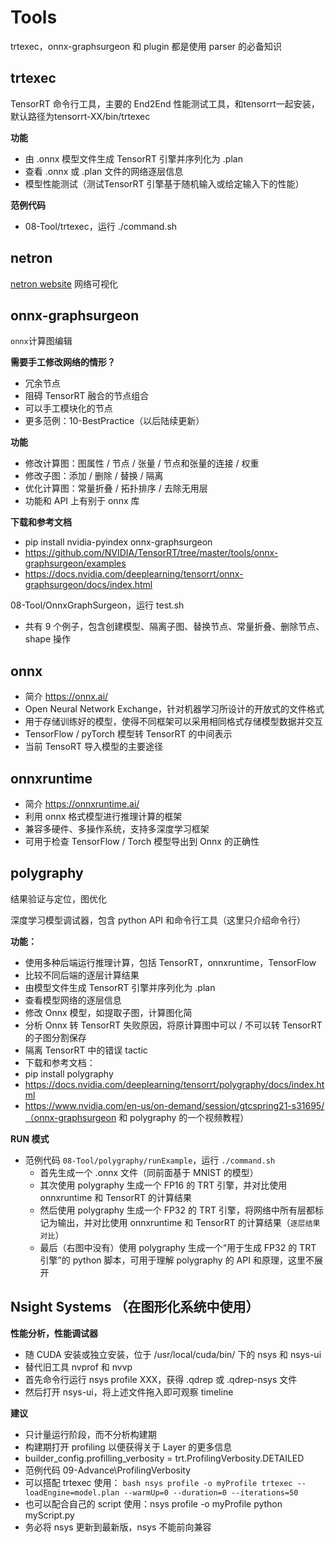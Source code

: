 # Tools
trtexec，onnx-graphsurgeon 和 plugin 都是使用 parser 的必备知识


## trtexec
TensorRT 命令行工具，主要的 End2End 性能测试工具，和tensorrt一起安装，默认路径为tensorrt-XX/bin/trtexec

**功能**
-  由 .onnx 模型文件生成 TensorRT 引擎并序列化为 .plan
-  查看 .onnx 或 .plan 文件的网络逐层信息
-  模型性能测试（测试TensorRT 引擎基于随机输入或给定输入下的性能）
  

**范例代码**
-  08-Tool/trtexec，运行 ./command.sh


## netron
[netron website](https://netron.app) 网络可视化

## onnx-graphsurgeon
`onnx`计算图编辑

**需要手工修改网络的情形？**
- 冗余节点
- 阻碍 TensorRT 融合的节点组合
- 可以手工模块化的节点
- 更多范例：10-BestPractice（以后陆续更新）

**功能**
- 修改计算图：图属性 / 节点 / 张量 / 节点和张量的连接 / 权重
- 修改子图：添加 / 删除 / 替换 / 隔离
- 优化计算图：常量折叠 / 拓扑排序 / 去除无用层
- 功能和 API 上有别于 onnx 库


**下载和参考文档**
- pip install nvidia-pyindex onnx-graphsurgeon
- https://github.com/NVIDIA/TensorRT/tree/master/tools/onnx-graphsurgeon/examples
- https://docs.nvidia.com/deeplearning/tensorrt/onnx-graphsurgeon/docs/index.html

08-Tool/OnnxGraphSurgeon，运行 test.sh
-  共有 9 个例子，包含创建模型、隔离子图、替换节点、常量折叠、删除节点、shape 操作

## onnx
-  简介 https://onnx.ai/
-  Open Neural Network Exchange，针对机器学习所设计的开放式的文件格式
-  用于存储训练好的模型，使得不同框架可以采用相同格式存储模型数据并交互
-  TensorFlow / pyTorch 模型转 TensorRT 的中间表示
-  当前 TensoRT 导入模型的主要途径

## onnxruntime
-  简介 https://onnxruntime.ai/
-  利用 onnx 格式模型进行推理计算的框架
-  兼容多硬件、多操作系统，支持多深度学习框架
-  可用于检查 TensorFlow / Torch 模型导出到 Onnx 的正确性

## polygraphy
结果验证与定位，图优化

深度学习模型调试器，包含 python API 和命令行工具（这里只介绍命令行）

**功能：**
-  使用多种后端运行推理计算，包括 TensorRT，onnxruntime，TensorFlow
-  比较不同后端的逐层计算结果
-  由模型文件生成 TensorRT 引擎并序列化为 .plan
-  查看模型网络的逐层信息
-  修改 Onnx 模型，如提取子图，计算图化简
-  分析 Onnx 转 TensorRT 失败原因，将原计算图中可以 / 不可以转 TensorRT 的子图分割保存
-  隔离 TensorRT 中的错误 tactic
- 下载和参考文档：
-  pip install polygraphy
-  https://docs.nvidia.com/deeplearning/tensorrt/polygraphy/docs/index.html
-  https://www.nvidia.com/en-us/on-demand/session/gtcspring21-s31695/（onnx-graphsurgeon 和 polygraphy 的一个视频教程）

**RUN 模式**
- 范例代码 `08-Tool/polygraphy/runExample`，运行 `./command.sh`
  -  首先生成一个 .onnx 文件（同前面基于 MNIST 的模型）
  -  其次使用 polygraphy 生成一个 FP16 的 TRT 引擎，并对比使用 onnxruntime 和 TensorRT 的计算结果
  -  然后使用 polygraphy 生成一个 FP32 的 TRT 引擎，将网络中所有层都标记为输出，并对比使用 onnxruntime 和 TensorRT 的计算结果（`逐层结果对比`）
  -  最后（右图中没有）使用 polygraphy 生成一个“用于生成 FP32 的 TRT 引擎”的 python 脚本，可用于理解 polygraphy 的 API 和原理，这里不展开

## Nsight Systems （在图形化系统中使用）
**性能分析，性能调试器**
  -  随 CUDA 安装或独立安装，位于 /usr/local/cuda/bin/ 下的 nsys 和 nsys-ui
  -  替代旧工具 nvprof 和 nvvp
  -  首先命令行运行 nsys profile XXX，获得 .qdrep 或 .qdrep-nsys 文件
  -  然后打开 nsys-ui，将上述文件拖入即可观察 timeline
  
**建议**
  -  只计量运行阶段，而不分析构建期
  -  构建期打开 profiling 以便获得关于 Layer 的更多信息
  -  builder_config.profilling_verbosity = trt.ProfilingVerbosity.DETAILED
  -  范例代码 09-Advance\ProfilingVerbosity
  -  可以搭配 trtexec 使用：
    ```bash
    nsys profile -o myProfile trtexec --loadEngine=model.plan --warmUp=0 --duration=0 --iterations=50
    ```
  -  也可以配合自己的 script 使用：nsys profile -o myProfile python myScript.py
  -  务必将 nsys 更新到最新版，nsys 不能前向兼容

